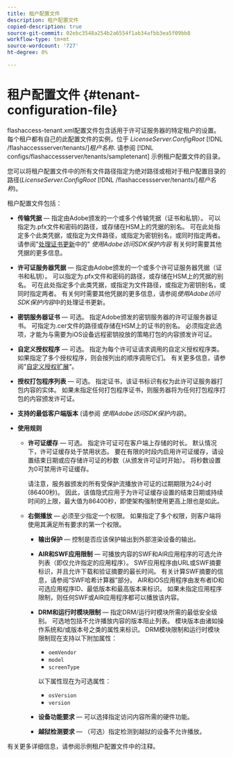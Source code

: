 ```yaml
---
title: 租户配置文件
description: 租户配置文件
copied-description: true
source-git-commit: 02ebc3548a254b2a6554f1ab34afbb3ea5f09bb8
workflow-type: tm+mt
source-wordcount: '727'
ht-degree: 0%

---
```


# 租户配置文件 {#tenant-configuration-file}

flashaccess-tenant.xml配置文件包含适用于许可证服务器的特定租户的设置。 每个租户都有自己的此配置文件的实例，位于 *LicenseServer.ConfigRoot* [!DNL /flashaccessserver/tenants/]*租户名称*. 请参阅 [!DNL configs/flashaccessserver/tenants/sampletenant] 示例租户配置文件的目录。

您可以将租户配置文件中的所有文件路径指定为绝对路径或相对于租户配置目录的路径(*LicenseServer.ConfigRoot* [!DNL /flashaccessserver/tenants/]*租户名称*)。

租户配置文件包括：

* **传输凭据**  — 指定由Adobe颁发的一个或多个传输凭据（证书和私钥）。 可以指定为.pfx文件和密码的路径，或存储在HSM上的凭据的别名。 可在此处指定多个此类凭据，或指定为文件路径，或指定为密钥别名，或同时指定两者。 请参阅&quot;[处理证书更新](../../aaxs-protecting-content/content-implementing-the-license-server/content-handling-cert-updates.md)中的&quot; *使用Adobe访问SDK保护内容* 有关何时需要其他凭据的更多信息。
* **许可证服务器凭据**  — 指定由Adobe颁发的一个或多个许可证服务器凭据（证书和私钥）。 可以指定为.pfx文件和密码的路径，或存储在HSM上的凭据的别名。 可在此处指定多个此类凭据，或指定为文件路径，或指定为密钥别名，或同时指定两者。 有关何时需要其他凭据的更多信息，请参阅*使用Adobe访问SDK保护内容*中的处理证书更新。
* **密钥服务器证书**  — 可选。 指定Adobe颁发的密钥服务器的许可证服务器证书。 可指定为.cer文件的路径或存储在HSM上的证书的别名。 必须指定此选项，才能为与需要为iOS设备远程密钥投放的策略打包的内容颁发许可证。
* **自定义授权程序**  — 可选。 指定为每个许可证请求调用的自定义授权程序类。 如果指定了多个授权程序，则会按列出的顺序调用它们。 有关更多信息，请参阅&quot;[自定义授权扩展](../../aaxs-protected-streaming/custom-authorization-extensions.md)“。
* **授权打包程序列表**  — 可选。 指定证书，该证书标识有权为此许可证服务器打包内容的实体。 如果未指定任何打包程序证书，则服务器将为任何打包程序打包的内容颁发许可证。
* **支持的最低客户端版本** (请参阅 *使用Adobe访问SDK保护内容*)。
* **使用规则**

   * **许可证缓存**  — 可选。 指定许可证可在客户端上存储的时长。 默认情况下，许可证缓存处于禁用状态。 要在有限的时段内启用许可证缓存，请设置结束日期或应存储许可证的秒数（从颁发许可证时开始）。 将秒数设置为0可禁用许可证缓存。

     请注意，服务器颁发的所有受保护流播放许可证的过期期限为24小时(86400秒)。 因此，该值隐式应用于为许可证缓存设置的结束日期或持续时间的上限，最大值为86400秒，即使架构强制使用更高上限也是如此。

   * **右侧播放**  — 必须至少指定一个权限。 如果指定了多个权限，则客户端将使用其满足所有要求的第一个权限。

      * **输出保护**  — 控制是否应该保护输出到外部渲染设备的输出。
      * **AIR和SWF应用限制**  — 可播放内容的SWF和AIR应用程序的可选允许列表（即仅允许指定的应用程序）。 SWF应用程序由URL或SWF摘要标识，并且允许下载和验证摘要的最长时间。 有关计算SWF摘要的信息，请参阅“SWF哈希计算器”部分。 AIR和iOS应用程序由发布者ID和可选应用程序ID、最低版本和最高版本来标识。 如果未指定应用程序限制，则任何SWF或AIR应用程序都可以播放该内容。
      * **DRM和运行时模块限制**  — 指定DRM/运行时模块所需的最低安全级别。 可选地包括不允许播放内容的版本阻止列表。 模块版本由诸如操作系统和/或版本号之类的属性来标识。 DRM模块限制和运行时模块限制现在支持以下附加属性：

         * `oemVendor`
         * `model`
         * `screenType`

        以下属性现在为可选属性：

         * `osVersion`
         * `version`

      * **设备功能要求**  — 可以选择指定访问内容所需的硬件功能。
      * **越狱检测要求**  — （可选）指定检测到越狱的设备不允许播放。

有关更多详细信息，请参阅示例租户配置文件中的注释。
